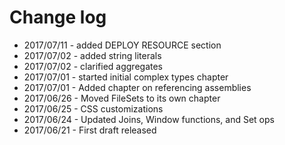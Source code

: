 # Change log


* 2017/07/11 - added DEPLOY RESOURCE section
* 2017/07/02 - added string literals
* 2017/07/02 - clarified aggregates
* 2017/07/01 - started initial complex types chapter
* 2017/07/01 - Added chapter on referencing assemblies
* 2017/06/26 - Moved FileSets to its own chapter
* 2017/06/25 - CSS customizations
* 2017/06/24 - Updated Joins, Window functions, and Set ops
* 2017/06/21 - First draft released